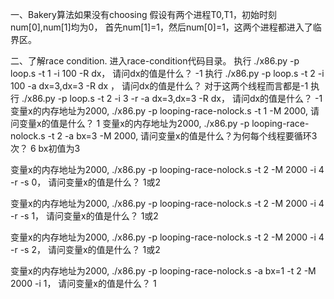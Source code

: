 一、Bakery算法如果没有choosing
假设有两个进程T0,T1，初始时刻num[0],num[1]均为0，
首先num[1]=1，然后num[0]=1，这两个进程都进入了临界区。

二、了解race condition. 进入race-condition代码目录。
执行 ./x86.py -p loop.s -t 1 -i 100 -R dx， 请问dx的值是什么？
-1
执行 ./x86.py -p loop.s -t 2 -i 100 -a dx=3,dx=3 -R dx ， 请问dx的值是什么？
对于这两个线程而言都是-1
执行 ./x86.py -p loop.s -t 2 -i 3 -r -a dx=3,dx=3 -R dx， 请问dx的值是什么？
-1
变量x的内存地址为2000, ./x86.py -p looping-race-nolock.s -t 1 -M 2000, 请问变量x的值是什么？
1
变量x的内存地址为2000, ./x86.py -p looping-race-nolock.s -t 2 -a bx=3 -M 2000, 请问变量x的值是什么？为何每个线程要循环3次？
6  bx初值为3

变量x的内存地址为2000, ./x86.py -p looping-race-nolock.s -t 2 -M 2000 -i 4 -r -s 0， 请问变量x的值是什么？
1或2

变量x的内存地址为2000, ./x86.py -p looping-race-nolock.s -t 2 -M 2000 -i 4 -r -s 1， 请问变量x的值是什么？
1或2

变量x的内存地址为2000, ./x86.py -p looping-race-nolock.s -t 2 -M 2000 -i 4 -r -s 2， 请问变量x的值是什么？
1或2

变量x的内存地址为2000, ./x86.py -p looping-race-nolock.s -a bx=1 -t 2 -M 2000 -i 1， 请问变量x的值是什么？
1